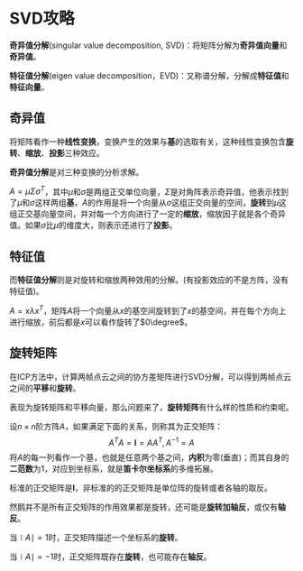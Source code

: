 # SVD攻略

**奇异值分解**(singular value decomposition, SVD)：将矩阵分解为**奇异值向量**和**奇异值**。

**特征值分解**(eigen value decomposition，EVD)：又称谱分解，分解成**特征值**和**特征向量**。

## 奇异值

将矩阵看作一种**线性变换**，变换产生的效果与**基**的选取有关，这种线性变换包含**旋转**、**缩放**、**投影**三种效应。

**奇异值分解**是对三种变换的分析求解。

$A=\mu\Sigma\sigma^T$​​​​​​，其中$\mu$​​​​​​和$\sigma$​​​​​​是两组正交单位向量，$\Sigma$​​​​是对角阵表示奇异值，他表示找到了$\mu$​​​​和$\sigma$​​​​这样两组**基**，$A$​​​的作用是将一个向量从$\sigma$​​​这组正交向量的空间，**旋转**到$\mu$​​​这组正交基向量空间，并对每一个方向进行了一定的**缩放**，缩放因子就是各个奇异值。如果$\sigma$​比$\mu$​的维度大，则表示还进行了**投影**。

## 特征值

而**特征值分解**则是对旋转和缩放两种效用的分解。(有投影效应的不是方阵，没有特征值)。

$A=x\lambda{x^T}$​，矩阵$A$​将一个向量从$x$​的基空间旋转到了$x$​的基空间，并在每个方向上进行缩放，前后都是$x$​可以看作旋转了$0\degree$​。

## 旋转矩阵

在ICP方法中，计算两帧点云之间的协方差矩阵进行SVD分解，可以得到两帧点云之间的**平移**和**旋转**。

表现为旋转矩阵和平移向量，那么问题来了，**旋转矩阵**有什么样的性质和约束呢。

设$n\times{n}$阶方阵$A$，如果满足下面的关系，则称其为正交矩阵：
$$
A^TA=\mathbf{I}=AA^T,A^{-1}=A
$$
将$A$​​​的每一列看作一个基，也就是任意两个基之间，**内积**为零(垂直)；而其自身的**二范数**为$1$​​，对应到坐标系，就是**笛卡尔坐标系**的多维拓展。

标准的正交矩阵是$\mathbf{I}$，非标准的的正交矩阵是单位阵的旋转或者各轴的取反。

然鹅并不是所有正交矩阵的作用效果都是旋转，还可能是**旋转加轴反**，或仅有**轴反**。

当$\mid{A}\mid=1$时，正交矩阵描述一个坐标系的**旋转**。

当$\mid{A}\mid=-1$时，正交矩阵既存在**旋转**，也可能存在**轴反**。



















